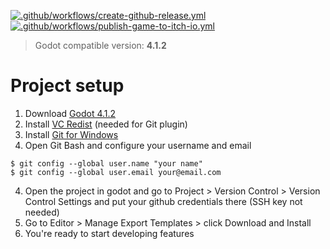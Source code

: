 [![.github/workflows/create-github-release.yml](https://github.com/matiduda/big-birb-run/actions/workflows/create-github-release.yml/badge.svg)](https://github.com/matiduda/big-birb-run/actions/workflows/create-github-release.yml) [![.github/workflows/publish-game-to-itch-io.yml](https://github.com/matiduda/big-birb-run/actions/workflows/publish-game-to-itch-io.yml/badge.svg)](https://github.com/matiduda/big-birb-run/actions/workflows/publish-game-to-itch-io.yml)

> Godot compatible version: **4.1.2**

# Project setup

1. Download [Godot 4.1.2](https://github.com/godotengine/godot/releases/download/4.1.2-stable/Godot_v4.1.2-stable_win64.exe.zip)
1. Install [VC Redist](https://learn.microsoft.com/en-GB/cpp/windows/latest-supported-vc-redist?view=msvc-170) (needed for Git plugin)
2. Install [Git for Windows](https://gitforwindows.org/)
3. Open Git Bash and configure your username and email
```
$ git config --global user.name "your name"
$ git config --global user.email your@email.com
```
4. Open the project in godot and go to Project > Version Control > Version Control Settings and put your github credentials there (SSH key not needed)
5. Go to Editor > Manage Export Templates > click Download and Install
6. You're ready to start developing features
